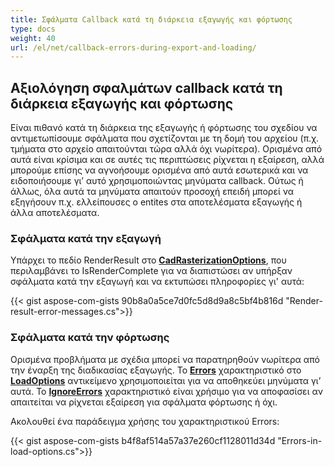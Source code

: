 ```yaml
---
title: Σφάλματα Callback κατά τη διάρκεια εξαγωγής και φόρτωσης
type: docs
weight: 40
url: /el/net/callback-errors-during-export-and-loading/
---
```


## **Αξιολόγηση σφαλμάτων callback κατά τη διάρκεια εξαγωγής και φόρτωσης**

Είναι πιθανό κατά τη διάρκεια της εξαγωγής ή φόρτωσης του σχεδίου να αντιμετωπίσουμε σφάλματα που σχετίζονται με τη δομή του αρχείου 
(π.χ. τμήματα στο αρχείο απαιτούνται τώρα αλλά όχι νωρίτερα). 
Ορισμένα από αυτά είναι κρίσιμα και σε αυτές τις περιπτώσεις ρίχνεται η εξαίρεση, αλλά μπορούμε επίσης να αγνοήσουμε ορισμένα από αυτά εσωτερικά και να ειδοποιήσουμε γι’ αυτό χρησιμοποιώντας μηνύματα callback.
Ούτως ή άλλως, όλα αυτά τα μηνύματα απαιτούν προσοχή επειδή μπορεί να εξηγήσουν π.χ. ελλείπουσες ο entites στα αποτελέσματα εξαγωγής ή άλλα αποτελέσματα.


### **Σφάλματα κατά την εξαγωγή**

Υπάρχει το πεδίο RenderResult στο [**CadRasterizationOptions**](https://reference.aspose.com/cad/net/aspose.cad.imageoptions/cadrasterizationoptions/),
που περιλαμβάνει το IsRenderComplete για να διαπιστώσει αν υπήρξαν σφάλματα κατά την εξαγωγή και να εκτυπώσει πληροφορίες γι' αυτά:

{{< gist aspose-com-gists 90b8a0a5ce7d0fc5d8d9a8c5bf4b816d "Render-result-error-messages.cs">}}

### **Σφάλματα κατά την φόρτωσης**

Ορισμένα προβλήματα με σχέδια μπορεί να παρατηρηθούν νωρίτερα από την έναρξη της διαδικασίας εξαγωγής. 
Το [**Errors**](https://reference.aspose.com/cad/net/aspose.cad/loadoptions/errors/) χαρακτηριστικό στο
 [**LoadOptions**](https://reference.aspose.com/cad/net/aspose.cad/loadoptions/) αντικείμενο χρησιμοποιείται για να αποθηκεύει μηνύματα γι’ αυτά.
Το [**IgnoreErrors**](https://reference.aspose.com/cad/net/aspose.cad/loadoptions/ignoreerrors/) χαρακτηριστικό είναι χρήσιμο για να αποφασίσει αν 
απαιτείται να ρίχνεται εξαίρεση για σφάλματα φόρτωσης ή όχι. 

Ακολουθεί ένα παράδειγμα χρήσης του χαρακτηριστικού Errors:

{{< gist aspose-com-gists b4f8af514a57a37e260cf1128011d34d "Errors-in-load-options.cs">}}

